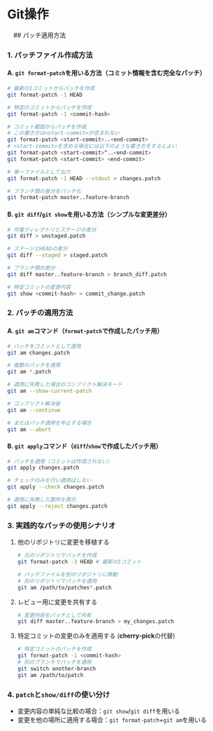 # Git操作

　## パッチ適用方法

### 1. パッチファイル作成方法

#### A. `git format-patch`を用いる方法（コミット情報を含む完全なパッチ）

```bash
# 最新の1コミットからパッチを作成
git format-patch -1 HEAD

# 特定のコミットからパッチを作成
git format-patch -1 <commit-hash>

# コミット範囲からパッチを作成
# この書き方は<start-commit>が含まれない
git format-patch <start-commit>..<end-commit>
# <start-commit>を含める場合には以下のような書き方をするとよい
git format-patch <start-commit>^..<end-commit>
git format-patch <start-commit> <end-commit>

# 単一ファイルとして出力
git format-patch -1 HEAD --stdout > changes.patch

# ブランチ間の差分をパッチ化
git format-patch master..feature-branch
```

#### B. `git diff`/`git show`を用いる方法（シンプルな変更差分）

```bash
# 作業ディレクトリとステージの差分
git diff > unstaged.patch

# ステージとHEADの差分
git diff --staged > staged.patch

# ブランチ間の差分
git diff master..feature-branch > branch_diff.patch

# 特定コミットの変更内容
git show <commit-hash> > commit_change.patch
```



### 2. パッチの適用方法

#### A. `git am`コマンド（`format-patch`で作成したパッチ用）

```bash
# パッチをコミットとして適用
git am changes.patch

# 複数のパッチを適用
git am *.patch

# 適用に失敗した場合のコンフリクト解決モード
git am --show-current-patch

# コンフリクト解決後
git am --continue

# またはパッチ適用を中止する場合
git am --abort
```

#### B. `git apply`コマンド（`diff`/`show`で作成したパッチ用）

```bash
# パッチを適用（コミットは作成されない）
git apply changes.patch

# チェックのみを行い適用はしない
git apply --check changes.patch

# 適用に失敗した箇所を表示
git apply --reject changes.patch
```



### 3. 実践的なパッチの使用シナリオ

1. 他のリポジトリに変更を移植する
   ```bash
   # 元のリポジトリでパッチを作成
   git format-patch -3 HEAD # 最新の3コミット
   
   # パッチファイルを別のリポジトリに移動
   # 別のリポジトリでパッチを適用
   git am /path/to/patches*.patch
   ```

2. レビュー用に変更を共有する
   ```bash
   # 変更内容をパッチとして共有
   git diff master..feature-branch > my_changes.patch
   ```

3. 特定コミットの変更のみを適用する (**cherry-pick**の代替)
   ```bash
   # 特定コミットのパッチを作成
   git format-patch -1 <commit-hash>
   # 別のブランチでパッチを適用
   git switch another-branch
   git am /path/to/patch
   ```

   

### 4. `patch`と`show/diff`の使い分け

* 変更内容の単純な比較の場合：`git show`/`git diff`を用いる
* 変更を他の場所に適用する場合：`git format-patch`+`git am`を用いる